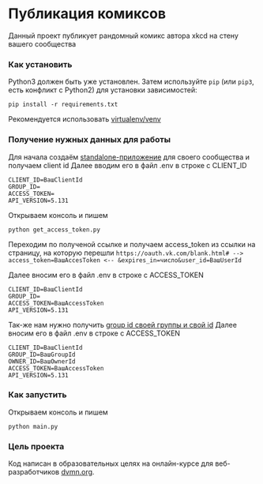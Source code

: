 # Публикация комиксов

Данный проект публикует рандомный комикс автора xkcd на стену вашего сообщества

### Как установить
Python3 должен быть уже установлен. Затем используйте `pip` (или `pip3`, есть конфликт с Python2) для установки зависимостей:
```
pip install -r requirements.txt
```
Рекомендуется использовать [virtualenv/venv](https://docs.python.org/3/library/venv.html)

### Получение нужных данных для работы
Для начала создаём [standalone-приложение](https://vk.com/editapp?act=create) для своего сообщества и получаем client id
Далее вводим его в файл .env в строке с CLIENT_ID

```
CLIENT_ID=ВашClientId
GROUP_ID=
ACCESS_TOKEN=
API_VERSION=5.131
```

Открываем консоль и пишем
```
python get_access_token.py
```
Переходим по полученой ссылке и получаем access_token из ссылки на страницу, на которую перешли
`https://oauth.vk.com/blank.html# --> access_token=ВашAccesToken <-- &expires_in=число&user_id=ВашUserId`

Далее вносим его в файл .env в строке с ACCESS_TOKEN
```
CLIENT_ID=ВашClientId
GROUP_ID=
ACCESS_TOKEN=ВашAccessToken
API_VERSION=5.131
```

Так-же нам нужно получить [group id своей группы и свой id](https://regvk.com/id/)
Далее вносим его в файл .env в строке с ACCESS_TOKEN
```
CLIENT_ID=ВашClientId
GROUP_ID=ВашGroupId
OWNER_ID=ВашOwnerId
ACCESS_TOKEN=ВашAccessToken
API_VERSION=5.131
```

### Как запустить
Открываем консоль и пишем
```
python main.py
```

### Цель проекта

Код написан в образовательных целях на онлайн-курсе для веб-разработчиков [dvmn.org](https://dvmn.org/).